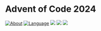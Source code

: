# Advent of Code 2024

[![About](https://img.shields.io/badge/Advent%20of%20Code%20🎄-2024-brightgreen)](https://adventofcode.com/2024/about)
[![Language](https://img.shields.io/badge/Language-haskell-purple)](https://www.haskell.org/)
![](https://img.shields.io/badge/day%20📅-10-blue) 
![](https://img.shields.io/badge/stars%20⭐-9-yellow) 
![](https://img.shields.io/badge/days%20completed-4-red)
